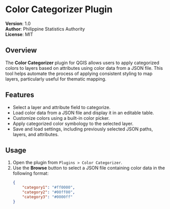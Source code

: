 # Color Categorizer Plugin

**Version**: 1.0  
**Author**: Philippine Statistics Authority  
**License**: MIT

## Overview

The **Color Categorizer** plugin for QGIS allows users to apply categorized colors to layers based on attributes using color data from a JSON file. This tool helps automate the process of applying consistent styling to map layers, particularly useful for thematic mapping.

## Features

- Select a layer and attribute field to categorize.
- Load color data from a JSON file and display it in an editable table.
- Customize colors using a built-in color picker.
- Apply categorized color symbology to the selected layer.
- Save and load settings, including previously selected JSON paths, layers, and attributes.

## Usage

1. Open the plugin from `Plugins > Color Categorizer`.
2. Use the **Browse** button to select a JSON file containing color data in the following format:
   ```json
   {
       "category1": "#ff0000",
       "category2": "#00ff00",
       "category3": "#0000ff"
   }
